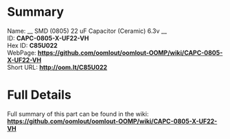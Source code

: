 
Summary
=================
  
Name: __ SMD (0805) 22 uF Capacitor (Ceramic) 6.3v __    
ID: __CAPC-0805-X-UF22-VH__   
Hex ID: __C85U022__   
WebPage: __https://github.com/oomlout/oomlout-OOMP/wiki/CAPC-0805-X-UF22-VH__   
Short URL: __http://oom.lt/C85U022__   

Full Details
==========================
Full summary of this part can be found in the wiki:   
__https://github.com/oomlout/oomlout-OOMP/wiki/CAPC-0805-X-UF22-VH__    

